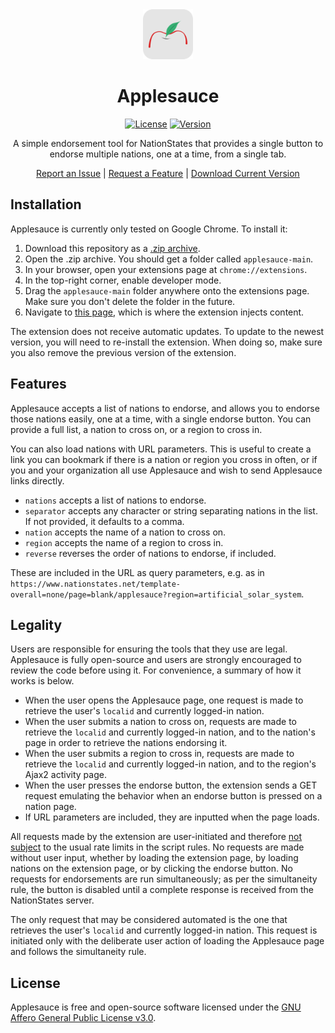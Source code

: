 <div align="center">
  <img src="icons/icon.svg" width="80"/>
  <h1>Applesauce</h1>

[![License](https://img.shields.io/github/license/esfalsa/applesauce)](LICENSE)
[![Version](https://img.shields.io/github/manifest-json/v/esfalsa/applesauce?filename=manifest.json)](manifest.json#L4)

  <p>A simple endorsement tool for NationStates that provides a single button to endorse multiple nations, one at a time, from a single tab.</p>

[Report an Issue](https://github.com/esfalsa/applesauce/issues/new?labels=bug&template=bug_report.md) | [Request a Feature](https://github.com/esfalsa/applesauce/issues/new?labels=enhancement&template=feature_request.md) | [Download Current Version](https://github.com/esfalsa/applesauce/archive/main.zip)

</div>

## Installation

Applesauce is currently only tested on Google Chrome. To install it:

1. Download this repository as a [.zip archive](https://github.com/esfalsa/applesauce/archive/main.zip).
2. Open the .zip archive. You should get a folder called `applesauce-main`.
3. In your browser, open your extensions page at `chrome://extensions`.
4. In the top-right corner, enable developer mode.
5. Drag the `applesauce-main` folder anywhere onto the extensions page. Make sure you don't delete the folder in the future.
6. Navigate to [this page](https://www.nationstates.net/template-overall=none/page=blank/applesauce), which is where the extension injects content.

The extension does not receive automatic updates. To update to the newest version, you will need to re-install the extension. When doing so, make sure you also remove the previous version of the extension.

## Features

Applesauce accepts a list of nations to endorse, and allows you to endorse those nations easily, one at a time, with a single endorse button. You can provide a full list, a nation to cross on, or a region to cross in.

You can also load nations with URL parameters. This is useful to create a link you can bookmark if there is a nation or region you cross in often, or if you and your organization all use Applesauce and wish to send Applesauce links directly.

- `nations` accepts a list of nations to endorse.
- `separator` accepts any character or string separating nations in the list. If not provided, it defaults to a comma.
- `nation` accepts the name of a nation to cross on.
- `region` accepts the name of a region to cross in.
- `reverse` reverses the order of nations to endorse, if included.

These are included in the URL as query parameters, e.g. as in `https://www.nationstates.net/template-overall=none/page=blank/applesauce?region=artificial_solar_system`.

## Legality

Users are responsible for ensuring the tools that they use are legal. Applesauce is fully open-source and users are strongly encouraged to review the code before using it. For convenience, a summary of how it works is below.

- When the user opens the Applesauce page, one request is made to retrieve the user's `localid` and currently logged-in nation.
- When the user submits a nation to cross on, requests are made to retrieve the `localid` and currently logged-in nation, and to the nation's page in order to retrieve the nations endorsing it.
- When the user submits a region to cross in, requests are made to retrieve the `localid` and currently logged-in nation, and to the region's Ajax2 activity page.
- When the user presses the endorse button, the extension sends a GET request emulating the behavior when an endorse button is pressed on a nation page.
- If URL parameters are included, they are inputted when the page loads.

All requests made by the extension are user-initiated and therefore [not subject](https://forum.nationstates.net/viewtopic.php?f=15&t=491427&p=37859790#p37859790) to the usual rate limits in the script rules. No requests are made without user input, whether by loading the extension page, by loading nations on the extension page, or by clicking the endorse button. No requests for endorsements are run simultaneously; as per the simultaneity rule, the button is disabled until a complete response is received from the NationStates server.

The only request that may be considered automated is the one that retrieves the user's `localid` and currently logged-in nation. This request is initiated only with the deliberate user action of loading the Applesauce page and follows the simultaneity rule.

## License

Applesauce is free and open-source software licensed under the [GNU Affero General Public License v3.0](/LICENSE).
